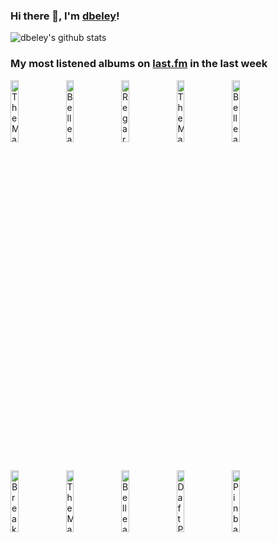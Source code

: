 ### Hi there 👋, I'm [dbeley](https://dbeley.ovh/en)!

![dbeley's github stats](https://github-readme-stats.vercel.app/api?username=dbeley)

### My most listened albums on [last.fm](https://www.last.fm/user/d_beley) in the last week

[<img src='https://lastfm.freetls.fastly.net/i/u/300x300/96da63916e6341a9bb2e98f24c99a0c3.png' width='16%' height='16%' alt='The Magnetic Fields - Holiday'>](https://www.last.fm/music/the%2bmagnetic%2bfields/holiday)&nbsp;
[<img src='https://lastfm.freetls.fastly.net/i/u/300x300/dc0afbb17fcd4f96cfca1ad31fcb55a3.png' width='16%' height='16%' alt='Belle and Sebastian - If Youre Feeling Sinister'>](https://www.last.fm/music/belle%2band%2bsebastian/if%2byou%2527re%2bfeeling%2bsinister)&nbsp;
[<img src='https://lastfm.freetls.fastly.net/i/u/300x300/d1e85669a02202f7e729be3d7bc51024.jpg' width='16%' height='16%' alt='Regarde Les Hommes Tomber - Ascension'>](https://www.last.fm/music/regarde%2bles%2bhommes%2btomber/ascension)&nbsp;
[<img src='https://lastfm.freetls.fastly.net/i/u/300x300/8695a71527f248f3c8a9875b42d0f508.jpg' width='16%' height='16%' alt='The Magnetic Fields - 69 Love Songs'>](https://www.last.fm/music/the%2bmagnetic%2bfields/69%2blove%2bsongs)&nbsp;
[<img src='https://lastfm.freetls.fastly.net/i/u/300x300/4df42df3c6d2457dc580b3b81d31e08b.png' width='16%' height='16%' alt='Belle and Sebastian - The Boy with the Arab Strap'>](https://www.last.fm/music/belle%2band%2bsebastian/the%2bboy%2bwith%2bthe%2barab%2bstrap)&nbsp;
<br>
[<img src='https://lastfm.freetls.fastly.net/i/u/300x300/26038d4c12b45c3f1412842ed7a9e703.png' width='16%' height='16%' alt='Breakbot - Still Waters'>](https://www.last.fm/music/breakbot/still%2bwaters)&nbsp;
[<img src='https://lastfm.freetls.fastly.net/i/u/300x300/c79d078414460cfacf3cebc9277f86bc.jpg' width='16%' height='16%' alt='The Magnetic Fields - Quickies'>](https://www.last.fm/music/the%2bmagnetic%2bfields/quickies)&nbsp;
[<img src='https://lastfm.freetls.fastly.net/i/u/300x300/aca07ad0d23b4638b77aa83a4ab46ffe.png' width='16%' height='16%' alt='Belle and Sebastian - Tigermilk'>](https://www.last.fm/music/belle%2band%2bsebastian/tigermilk)&nbsp;
[<img src='https://lastfm.freetls.fastly.net/i/u/300x300/54010ae7c4fa4c96a1e1872a051d9ecc.png' width='16%' height='16%' alt='Daft Punk - Discovery'>](https://www.last.fm/music/daft%2bpunk/discovery)&nbsp;
[<img src='https://lastfm.freetls.fastly.net/i/u/300x300/77c34a95e311825c0d27245c48d7784b.jpg' width='16%' height='16%' alt='Pinback - Pinback'>](https://www.last.fm/music/pinback/pinback)&nbsp;
<br>

